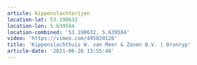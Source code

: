 ```yaml
---
article: kippenslachterijen
location-lat: 53.190632
location-lon: 5.639584
location-combined: '53.190632, 5.639584'
video: 'https://vimeo.com/495820126'
title: 'Kippenslachthuis W. van Meer & Zonen B.V. | Dronryp'
article-date: '2021-06-26 13:55:46'
---
```

